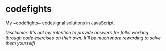 # codefights

My ~codefights~ codesignal solutions in JavaScript.

_Disclaimer: It's not my intention to provide answers for folks working through code exercises on their own. It'll be much more rewarding to solve them yourself!_
